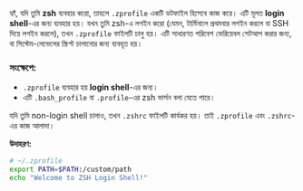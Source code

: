 হ্যাঁ, যদি তুমি **zsh** ব্যবহার করো, তাহলে `.zprofile` একটি ডটফাইল হিসেবে কাজ করে। এটি মূলত **login shell**-এর জন্য ব্যবহার হয়। যখন তুমি zsh-এ লগইন করো (যেমন, টার্মিনালে প্রথমবার লগইন করলে বা SSH দিয়ে লগইন করলে), তখন `.zprofile` ফাইলটি চালু হয়। এটি সাধারণত পরিবেশ ভেরিয়েবল সেটআপ করার জন্য, বা সিস্টেম-লেভেলের স্ক্রিপ্ট চালানোর জন্য ব্যবহৃত হয়।

### সংক্ষেপে:
- `.zprofile` ব্যবহার হয় **login shell**-এর জন্য।
- এটি `.bash_profile` বা `.profile`-এর zsh ভার্সন বলা যেতে পারে।

যদি তুমি non-login shell চালাও, তখন `.zshrc` ফাইলটি কার্যকর হয়। তাই `.zprofile` এবং `.zshrc`-এর কাজ আলাদা।

**উদাহরণ:**
```zsh
# ~/.zprofile
export PATH=$PATH:/custom/path
echo "Welcome to ZSH Login Shell!"
```
